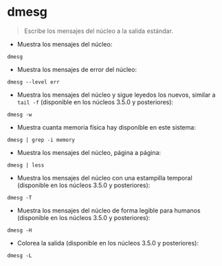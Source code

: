 # dmesg

> Escribe los mensajes del núcleo a la salida estándar.

- Muestra los mensajes del núcleo:

`dmesg`

- Muestra los mensajes de error del núcleo:

`dmesg --level err`

- Muestra los mensajes del núcleo y sigue leyedos los nuevos, similar a `tail -f` (disponible en los núcleos 3.5.0 y posteriores):

`dmesg -w`

- Muestra cuanta memoria física hay disponible en este sistema:

`dmesg | grep -i memory`

- Muestra los mensajes del núcleo, página a página:

`dmesg | less`

- Muestra los mensajes del núcleo con una estampilla temporal (disponible en los núcleos 3.5.0 y posteriores):

`dmesg -T`

- Muestra los mensajes del núcleo de forma legible para humanos (disponible en los núcleos 3.5.0 y posteriores):

`dmesg -H`

- Colorea la salida (disponible en los núcleos 3.5.0 y posteriores):

`dmesg -L`
